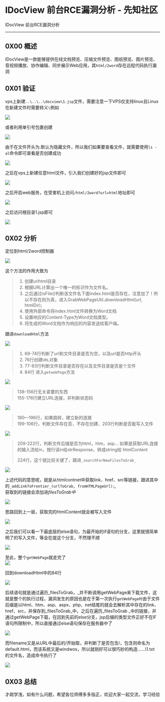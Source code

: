 

# IDocView 前台RCE漏洞分析 - 先知社区

IDocView 前台RCE漏洞分析

- - -

## 0X00 概述

IDocView是一款能够提供在线文档预览、压缩文件预览、图纸预览、图片预览、音视频播放、协作编辑、同步展示Web应用，其`html/2word`存在远程代码执行漏洞

## 0X01 验证

vps上新建`..\..\..\docview\1.jsp`文件，需要注意一下VPS仅支持linux且Linux在新建文件时需要转义`\`例如

[![](assets/1700812467-ce4e832cae9d9195db9ff92ca422da9c.png)](https://xzfile.aliyuncs.com/media/upload/picture/20231122233153-4328268a-894c-1.png)

或者利用单引号包裹创建

[![](assets/1700812467-fae7e4fe3c1841551e72b977b86d414a.png)](https://xzfile.aliyuncs.com/media/upload/picture/20231122233227-576b8b3c-894c-1.png)

由于在文件开头为.默认为隐藏文件，所以我们如果要查看文件，就需要使用`ls -al`命令即可查看是否创建成功

[![](assets/1700812467-ca128373735e04a78a7b6cd9726477b4.png)](https://xzfile.aliyuncs.com/media/upload/picture/20231122233303-6cf6e80c-894c-1.png)

之后在vps上新建任意html文件，引入我们创建好的jsp文件即可

[![](assets/1700812467-0256f49bdb718445b1c29e958a1b1388.png)](https://xzfile.aliyuncs.com/media/upload/picture/20231122233327-7b4430f4-894c-1.png)

之后开启web服务，在受害机上访问`/html/2word?url=html`地址即可

[![](assets/1700812467-21a264fd728e8e2922d0ade500f9a4e9.png)](https://xzfile.aliyuncs.com/media/upload/picture/20231122233347-876978f8-894c-1.png)

之后访问根目录1.jsp即可

[![](assets/1700812467-6dd1e1738c73a739bb6624f80456b2f1.png)](https://xzfile.aliyuncs.com/media/upload/picture/20231122233402-906810cc-894c-1.png)

## 0X02 分析

定位到html/2word控制器

[![](assets/1700812467-d5fd6ef7c55549e4f864b7e2bc72f2ba.png)](https://xzfile.aliyuncs.com/media/upload/picture/20231122233424-9d7163f4-894c-1.png)

这个方法的作用大致为

> 1.  创建urlhtml目录
> 2.  根据URL计算出一个唯一的标识作为文件名。
> 3.  之后通过isFile()判断该文件名下面index.html是否存在，注意加了！所以不存在则为真，进入GrabWebPageUtil.*downloadHtml*(url, htmlDir);
> 4.  使用外部命令将index.html文件转换为Word文档
> 5.  设置响应的Content-Type为Word文档类型。
> 6.  将生成的Word文档作为响应的内容发送给客户端。

跟进`downloadHtml`方法

[![](assets/1700812467-b6685017eea67d9f4bbb4770863ad3c4.png)](https://xzfile.aliyuncs.com/media/upload/picture/20231122233553-d2172166-894c-1.png)

> 1.  69-74行判断了url和文件目录是否为空，以及url是否http开头
> 2.  76行创建`URL`对象
> 3.  77-83行判断文件目录是否存在以及文件目录是否是个文件
> 4.  84行 进入`getwebPage`方法

[![](assets/1700812467-72e5dd6b3802087071506800d01164a5.png)](https://xzfile.aliyuncs.com/media/upload/picture/20231122233620-e28d66b8-894c-1.png)

> 138-156行无关紧要的东西  
> 155-176行建立URL连接，并判断状态码

[![](assets/1700812467-0d428939c8657b9746c6d63d3729cedb.png)](https://xzfile.aliyuncs.com/media/upload/picture/20231122233638-ed49648a-894c-1.png)

> 180—196行，如果跳转，建立新的连接  
> 199-106行，判断文件存在否，不存在创建、203行判断是否能写入文件

[![](assets/1700812467-4bdc5e6d5702217e1f02f747a9c4ef1f.png)](https://xzfile.aliyuncs.com/media/upload/picture/20231122233654-f6f1fcd6-894c-1.png)

> 209-222行，判断文件后缀是否为html，htm，asp... 如果是获取URL连接的输入流给in，按行读in给strResponse，转成string给 htmlContent
> 
> 224行，这个就比较关键了，跟进`_searchForNewFilesToGrab_`

[![](assets/1700812467-aecba858b680438e8559bca8450cca77.png)](https://xzfile.aliyuncs.com/media/upload/picture/20231122233714-02f1e24e-894d-1.png)

上述代码的意思呢，就是从htmlcontnet中获取link、href、src等链接，跟进其中的`_addLinkToFrontier_(urlToGrab, fromHTMLPageUrl);`*,*  
获取到的链接会添加进*filesToGrab中*

[![](assets/1700812467-53c419418c7de272099e54cefc677649.png)](https://xzfile.aliyuncs.com/media/upload/picture/20231122233730-0c68b38e-894d-1.png)

思路回到上一层，获取完的htmlContent就会被写入文件

[![](assets/1700812467-402a08dbc57f4a0f85621fea5c9c597f.png)](https://xzfile.aliyuncs.com/media/upload/picture/20231122233755-1b2422f0-894d-1.png)

之后我们可以看一下最底层的else语句，为最开始的if语句的分支，这里就很简单明了的写入文件，等会在提这个分支，不然理不顺

[![](assets/1700812467-de0f1cfa3b30627483d391de21bfb676.png)](https://xzfile.aliyuncs.com/media/upload/picture/20231122233811-249ddd6c-894d-1.png)

至此，整个`getWebPage`就走完了  
[![](assets/1700812467-951d8bf37532cd2900d72716d7fca15d.png)](https://xzfile.aliyuncs.com/media/upload/picture/20231122233828-2ecc1470-894d-1.png)

回到downloadHtml中的84行

[![](assets/1700812467-507e1ab3206fd5c3896816f203bba75a.png)](https://xzfile.aliyuncs.com/media/upload/picture/20231122233843-37892c9c-894d-1.png)

后续语句就是通过遍历\_filesToGrab，\_并不断调用getWebPage来下载文件，这就是整个的执行过程，漏洞发生的原因也是在于第一次执行`getWebPage时`由于文件后缀是以html、htm、asp、aspx、php、net结尾的就会去解析其中存在的link、href、src，并保存到\_filesToGrab\_中，之后在遍历\_filesToGrab \_中的链接，并通过getWebPage下载，在回到先前的else分支，jsp后缀的类型文件正好不在IF语句所限制中，所以直接通过else语句保存在服务器中了

[![](assets/1700812467-08260d1ca43ae1ecc10669acb6877452.png)](https://xzfile.aliyuncs.com/media/upload/picture/20231122233859-416d4e14-894d-1.png)

而filename又是从URL中最后的/开始取，并判断了是否包含/，包含则命名为default.html，而该系统又是windwos，所以就刚好可以很巧妙的构造......\\1.txt 的文件名，造成命令执行了

[![](assets/1700812467-a5e0f3cd61d98b512435681492f10131.png)](https://xzfile.aliyuncs.com/media/upload/picture/20231122233916-4b896a04-894d-1.png)

## 0X03 总结

才疏学浅，如有什么问题，希望各位师傅多多指正，欢迎大家一起交流，学习经验
